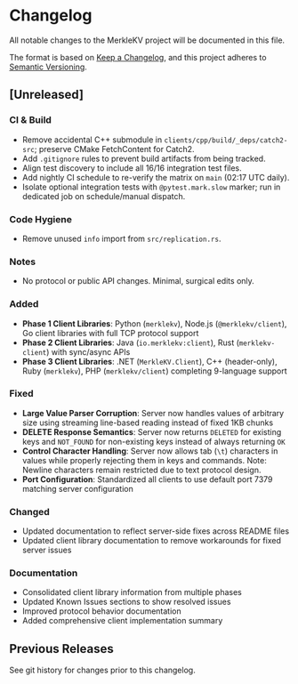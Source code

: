 # Changelog

All notable changes to the MerkleKV project will be documented in this file.

The format is based on [Keep a Changelog](https://keepachangelog.com/en/1.0.0/),
and this project adheres to [Semantic Versioning](https://semver.org/spec/v2.0.0.html).

## [Unreleased]

### CI & Build
- Remove accidental C++ submodule in `clients/cpp/build/_deps/catch2-src`; preserve CMake FetchContent for Catch2.
- Add `.gitignore` rules to prevent build artifacts from being tracked.
- Align test discovery to include all 16/16 integration test files.
- Add nightly CI schedule to re-verify the matrix on `main` (02:17 UTC daily).
- Isolate optional integration tests with `@pytest.mark.slow` marker; run in dedicated job on schedule/manual dispatch.

### Code Hygiene
- Remove unused `info` import from `src/replication.rs`.

### Notes
- No protocol or public API changes. Minimal, surgical edits only.

### Added
- **Phase 1 Client Libraries**: Python (`merklekv`), Node.js (`@merklekv/client`), Go client libraries with full TCP protocol support
- **Phase 2 Client Libraries**: Java (`io.merklekv:client`), Rust (`merklekv-client`) with sync/async APIs
- **Phase 3 Client Libraries**: .NET (`MerkleKV.Client`), C++ (header-only), Ruby (`merklekv`), PHP (`merklekv/client`) completing 9-language support

### Fixed
- **Large Value Parser Corruption**: Server now handles values of arbitrary size using streaming line-based reading instead of fixed 1KB chunks
- **DELETE Response Semantics**: Server now returns `DELETED` for existing keys and `NOT_FOUND` for non-existing keys instead of always returning `OK`
- **Control Character Handling**: Server now allows tab (`\t`) characters in values while properly rejecting them in keys and commands. Note: Newline characters remain restricted due to text protocol design.
- **Port Configuration**: Standardized all clients to use default port 7379 matching server configuration

### Changed
- Updated documentation to reflect server-side fixes across README files
- Updated client library documentation to remove workarounds for fixed server issues

### Documentation
- Consolidated client library information from multiple phases
- Updated Known Issues sections to show resolved issues
- Improved protocol behavior documentation
- Added comprehensive client implementation summary

## Previous Releases

See git history for changes prior to this changelog.
